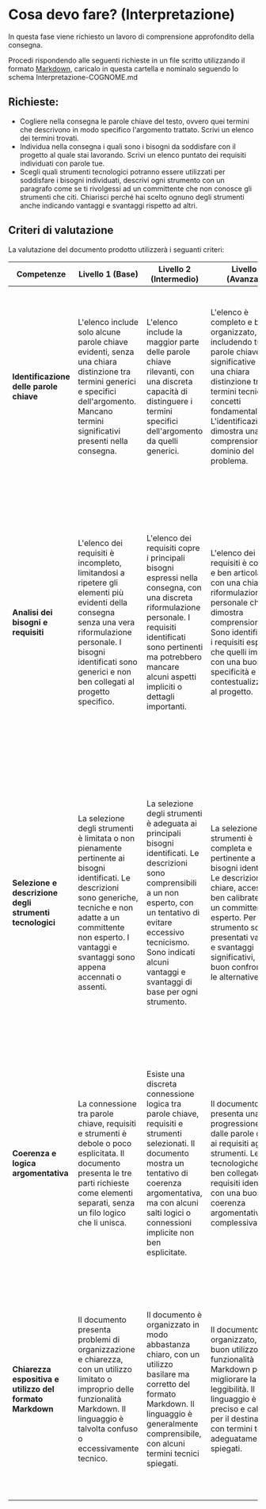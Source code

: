 # Cosa devo fare? (Interpretazione)

In questa fase viene richiesto un lavoro di comprensione approfondito della consegna. 

Procedi rispondendo alle seguenti richieste in un file scritto utilizzando il formato [Markdown](https://daringfireball.net/projects/markdown/), caricalo in questa cartella e nominalo seguendo lo schema Interpretazione-COGNOME.md

## Richieste:

- Cogliere nella consegna le parole chiave del testo, ovvero quei termini che descrivono in modo specifico l'argomento trattato. Scrivi un elenco dei termini trovati.
- Individua nella consegna i quali sono i bisogni da soddisfare con il progetto al quale stai lavorando. Scrivi un elenco puntato dei requisiti individuati con parole tue.
- Scegli quali strumenti tecnologici potranno essere utilizzati per soddisfare i bisogni individuati, descrivi ogni strumento con un paragrafo come se ti rivolgessi ad un committente che non conosce gli strumenti che citi. Chiarisci perché hai scelto ognuno degli strumenti anche indicando vantaggi e svantaggi rispetto ad altri.

## Criteri di valutazione

La valutazione del documento prodotto utilizzerà i seguanti criteri:

| Competenze | Livello 1 (Base) | Livello 2 (Intermedio) | Livello 3 (Avanzato) | Livello 4 (Eccellente) |
|------------|------------------|------------------------|----------------------|------------------------|
|**Identificazione delle parole chiave**|L'elenco include solo alcune parole chiave evidenti, senza una chiara distinzione tra termini generici e specifici dell'argomento. Mancano termini significativi presenti nella consegna.|L'elenco include la maggior parte delle parole chiave rilevanti, con una discreta capacità di distinguere i termini specifici dell'argomento da quelli generici.|L'elenco è completo e ben organizzato, includendo tutte le parole chiave significative con una chiara distinzione tra termini tecnici e concetti fondamentali. L'identificazione dimostra una buona comprensione del dominio del problema.|L'elenco è esaustivo, sistematicamente organizzato (ad esempio per categorie semantiche o rilevanza) e include anche termini impliciti o sottintesi nella consegna. L'identificazione rivela una comprensione profonda del dominio e delle sfumature linguistiche della consegna.|
|**Analisi dei bisogni e requisiti**|L'elenco dei requisiti è incompleto, limitandosi a ripetere gli elementi più evidenti della consegna senza una vera riformulazione personale. I bisogni identificati sono generici e non ben collegati al progetto specifico.|L'elenco dei requisiti copre i principali bisogni espressi nella consegna, con una discreta riformulazione personale. I requisiti identificati sono pertinenti ma potrebbero mancare alcuni aspetti impliciti o dettagli importanti.|L'elenco dei requisiti è completo e ben articolato, con una chiara riformulazione personale che dimostra comprensione. Sono identificati sia i requisiti espliciti che quelli impliciti, con una buona specificità e contestualizzazione al progetto.|L'elenco dei requisiti è completo, dettagliato e organizzato in modo logico (ad esempio per priorità o area funzionale). La riformulazione è precisa e dimostra una comprensione profonda dei bisogni sottostanti. I requisiti sono formulati in modo specifico, misurabile e contestualizzato, rivelando una capacità di andare oltre il testo per cogliere l'essenza del progetto.|
|**Selezione e descrizione degli strumenti tecnologici**|La selezione degli strumenti è limitata o non pienamente pertinente ai bisogni identificati. Le descrizioni sono generiche, tecniche e non adatte a un committente non esperto. I vantaggi e svantaggi sono appena accennati o assenti.|La selezione degli strumenti è adeguata ai principali bisogni identificati. Le descrizioni sono comprensibili a un non esperto, con un tentativo di evitare eccessivo tecnicismo. Sono indicati alcuni vantaggi e svantaggi di base per ogni strumento.|La selezione degli strumenti è completa e pertinente a tutti i bisogni identificati. Le descrizioni sono chiare, accessibili e ben calibrate per un committente non esperto. Per ogni strumento sono presentati vantaggi e svantaggi significativi, con un buon confronto con le alternative.|La selezione degli strumenti è ottimale, con scelte ben giustificate per ogni requisito. Le descrizioni sono eccellenti nel rendere concetti tecnici accessibili a un non esperto, usando analogie efficaci o esempi concreti. L'analisi dei vantaggi e svantaggi è approfondita, considerando molteplici dimensioni (efficienza, costo, curva di apprendimento, supporto, scalabilità) e presentando un confronto articolato con le alternative.|
|**Coerenza e logica argomentativa**|La connessione tra parole chiave, requisiti e strumenti è debole o poco esplicitata. Il documento presenta le tre parti richieste come elementi separati, senza un filo logico che li unisca.|Esiste una discreta connessione logica tra parole chiave, requisiti e strumenti selezionati. Il documento mostra un tentativo di coerenza argomentativa, ma con alcuni salti logici o connessioni implicite non ben esplicitate.|Il documento presenta una chiara progressione logica dalle parole chiave ai requisiti agli strumenti. Le scelte tecnologiche sono ben collegate ai requisiti identificati, con una buona coerenza argomentativa complessiva.|Il documento presenta un'eccellente progressione logica con connessioni esplicite e ben articolate tra tutte le parti. La selezione degli strumenti deriva direttamente dai requisiti, che a loro volta sono collegati alle parole chiave identificate. L'argomentazione è solida, convincente e rivela un pensiero sistemico e integrato.|
|**Chiarezza espositiva e utilizzo del formato Markdown**|Il documento presenta problemi di organizzazione e chiarezza, con un utilizzo limitato o improprio delle funzionalità Markdown. Il linguaggio è talvolta confuso o eccessivamente tecnico.|Il documento è organizzato in modo abbastanza chiaro, con un utilizzo basilare ma corretto del formato Markdown. Il linguaggio è generalmente comprensibile, con alcuni termini tecnici spiegati.|Il documento è ben organizzato, con un buon utilizzo delle funzionalità Markdown per migliorare la leggibilità. Il linguaggio è chiaro, preciso e calibrato per il destinatario, con termini tecnici adeguatamente spiegati.|Il documento è eccellentemente organizzato, sfruttando in modo ottimale le funzionalità Markdown per creare una struttura visivamente efficace. Il linguaggio è preciso, accessibile ed elegante, con una capacità eccellente di rendere concetti complessi comprensibili senza banalizzarli|